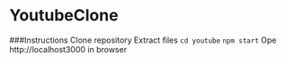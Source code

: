# YoutubeClone

###Instructions
Clone repository 
Extract files
`cd youtube`
`npm start`
Ope http://localhost3000 in browser
